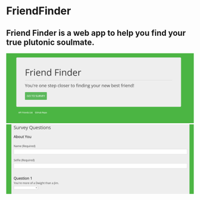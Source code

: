 # FriendFinder
## Friend Finder is a web app to help you find your true plutonic soulmate. 
![home](https://github.com/alex-bowen/FriendFinder/blob/master/app/public/images/friendfinder.PNG?raw=true)
![survey](https://github.com/alex-bowen/FriendFinder/blob/master/app/public/images/survey.PNG?raw=true)
